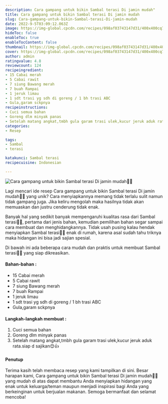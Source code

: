 ```yaml
---
description: Cara gampang untuk bikin Sambal terasi Di jamin mudah"
title: Cara gampang untuk bikin Sambal terasi Di jamin mudah
slug: Cara-gampang-untuk-bikin-Sambal-terasi-Di-jamin-mudah
date: 2022-9-5T03:09:12.063Z
image: https://img-global.cpcdn.com/recipes/098af03743147d31/400x400cq70/photo.jpg
hideToc: false
enableToc: true
enableTocContent: false
thumbnail: https://img-global.cpcdn.com/recipes/098af03743147d31/400x400cq70/photo.jpg
cover: https://img-global.cpcdn.com/recipes/098af03743147d31/400x400cq70/photo.jpg
author: admin
ratingvalue: 4.8
reviewcount: 124
recipeingredient:
- 15 Cabai merah
- 5 Cabai rawit
- 7 siung Bawang merah
- 7 buah Rampai
- 1 jeruk limau
- 1 sdt trasi yg sdh di goreng / 1 bh trasi ABC
- Gula,garam sckpnya
recipeinstructions:
- Cuci semua bahan
- Goreng dlm minyak panas
- Setelah matang angkat,tmbh gula garam trasi ulek,kucur jeruk aduk rata.siap d sajikan😊👍
categories:
- Resep

tags:
- Sambal
- terasi

katakunci: Sambal terasi
recipecuisine: Indonesian

---
```


![Cara gampang untuk bikin Sambal terasi Di jamin mudah👩‍🍳](https://img-global.cpcdn.com/recipes/098af03743147d31/400x400cq70/photo.jpg)

Lagi mencari ide resep Cara gampang untuk bikin Sambal terasi Di jamin mudah👩‍🍳 yang unik? Cara menyiapkannya memang tidak terlalu sulit namun tidak gampang juga. Jika keliru mengolah maka hasilnya tidak akan memuaskan dan justru cenderung tidak enak.

Banyak hal yang sedikit banyak mempengaruhi kualitas rasa dari Sambal terasi👩‍🍳, pertama dari jenis bahan, kemudian pemilihan bahan segar sampai cara membuat dan menghidangkannya. Tidak usah pusing kalau hendak menyiapkan Sambal terasi👩‍🍳 enak di rumah, karena asal sudah tahu triknya maka hidangan ini bisa jadi sajian spesial.

Di bawah ini ada beberapa cara mudah dan praktis untuk membuat Sambal terasi👩‍🍳 yang siap dikreasikan.

<!--inarticleads1-->

#### Bahan-bahan :

- 15 Cabai merah
- 5 Cabai rawit
- 7 siung Bawang merah
- 7 buah Rampai
- 1 jeruk limau
- 1 sdt trasi yg sdh di goreng / 1 bh trasi ABC
- Gula,garam sckpnya

<!--inarticleads2-->

#### Langkah-langkah membuat :

1. Cuci semua bahan
1. Goreng dlm minyak panas
1. Setelah matang angkat,tmbh gula garam trasi ulek,kucur jeruk aduk rata.siap d sajikan😊👍

#### Penutup

Terima kasih telah membaca resep yang kami tampilkan di sini. Besar harapan kami, Cara gampang untuk bikin Sambal terasi Di jamin mudah👩‍🍳 yang mudah di atas dapat membantu Anda menyiapkan hidangan yang enak untuk keluarga/teman maupun menjadi inspirasi bagi Anda yang berkeinginan untuk berjualan makanan. Semoga bermanfaat dan selamat mencoba!